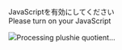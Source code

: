 JavaScriptを有効にしてください  
Please turn on your JavaScript

![](https://static.blahaj.zone/shonky/assets/transparent/Shonky.webp)Processing plushie quotient…